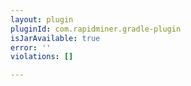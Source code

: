 ```yaml
---
layout: plugin
pluginId: com.rapidminer.gradle-plugin
isJarAvailable: true
error: ''
violations: []

---
```

